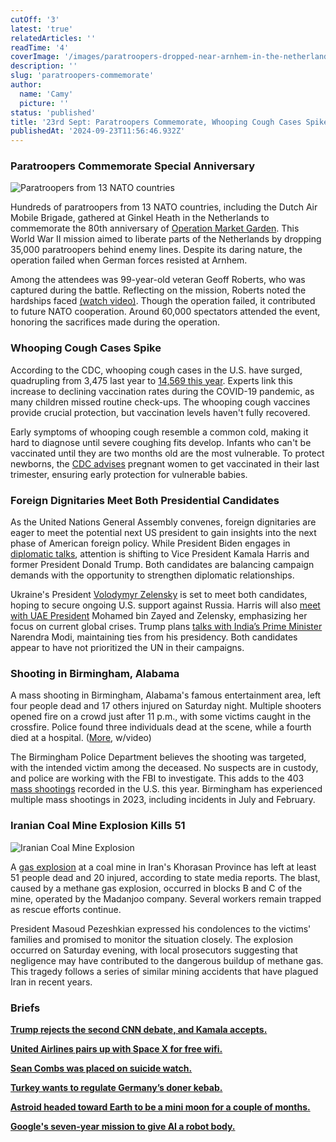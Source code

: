 ```yaml
---
cutOff: '3'
latest: 'true'
relatedArticles: ''
readTime: '4'
coverImage: '/images/paratroopers-dropped-near-arnhem-in-the-netherlands--commemorating-80-years-since-one-of-the-most-renowned-world-war-i-operations.-AyNz.webp'
description: ''
slug: 'paratroopers-commemorate'
author:
  name: 'Camy'
  picture: ''
status: 'published'
title: '23rd Sept: Paratroopers Commemorate, Whooping Cough Cases Spikes'
publishedAt: '2024-09-23T11:56:46.932Z'
---
```


### Paratroopers Commemorate Special Anniversary

![Paratroopers from 13 NATO countries](/images/paratroopers-dropped-near-arnhem-in-the-netherlands--commemorating-80-years-since-one-of-the-most-renowned-world-war-i-operations.-A5OT.webp)

Hundreds of paratroopers from 13 NATO countries, including the Dutch Air Mobile Brigade, gathered at Ginkel Heath in the Netherlands to commemorate the 80th anniversary of [Operation Market Garden](https://www.iwm.org.uk/history/the-story-of-operation-market-garden-in-photos). This World War II mission aimed to liberate parts of the Netherlands by dropping 35,000 paratroopers behind enemy lines. Despite its daring nature, the operation failed when German forces resisted at Arnhem.

Among the attendees was 99-year-old veteran Geoff Roberts, who was captured during the battle. Reflecting on the mission, Roberts noted the hardships faced [(watch video)](https://www.bbc.com/news/videos/cqlvd41pnk7o). Though the operation failed, it contributed to future NATO cooperation. Around 60,000 spectators attended the event, honoring the sacrifices made during the operation.

### Whooping Cough Cases Spike

According to the CDC, whooping cough cases in the U.S. have surged, quadrupling from 3,475 last year to [14,569 this year](https://wonder.cdc.gov/nndss/static/2024/37/2024-37-table990.html). Experts link this increase to declining vaccination rates during the COVID-19 pandemic, as many children missed routine check-ups. The whooping cough vaccines provide crucial protection, but vaccination levels haven't fully recovered.

Early symptoms of whooping cough resemble a common cold, making it hard to diagnose until severe coughing fits develop. Infants who can't be vaccinated until they are two months old are the most vulnerable. To protect newborns, the [CDC advises](https://www.cdc.gov/pertussis/vaccines/tdap-vaccination-for-pregnant-people.html) pregnant women to get vaccinated in their last trimester, ensuring early protection for vulnerable babies.

### Foreign Dignitaries Meet Both Presidential Candidates

As the United Nations General Assembly convenes, foreign dignitaries are eager to meet the potential next US president to gain insights into the next phase of American foreign policy. While President Biden engages in [diplomatic talks](https://edition.cnn.com/2024/09/20/politics/quad-summit-joe-biden/index.html), attention is shifting to Vice President Kamala Harris and former President Donald Trump. Both candidates are balancing campaign demands with the opportunity to strengthen diplomatic relationships.

Ukraine's President [Volodymyr Zelensky](https://www.bbc.com/news/articles/c5y30244467o) is set to meet both candidates, hoping to secure ongoing U.S. support against Russia. Harris will also [meet with UAE President](https://www.upi.com/Top_News/US/2024/09/19/Biden-Harris-meet-UAE-President-Sheikh-Mohammed-bin-Zayed/1441726773668/) Mohamed bin Zayed and Zelensky, emphasizing her focus on current global crises. Trump plans [talks with India’s Prime Minister](https://time.com/7022195/india-modi-visit-trump/) Narendra Modi, maintaining ties from his presidency. Both candidates appear to have not prioritized the UN in their campaigns.

### Shooting in Birmingham, Alabama

A mass shooting in Birmingham, Alabama's famous entertainment area, left four people dead and 17 others injured on Saturday night. Multiple shooters opened fire on a crowd just after 11 p.m., with some victims caught in the crossfire. Police found three individuals dead at the scene, while a fourth died at a hospital. ([More](https://www.cbsnews.com/news/shooting-birmingham-alabama-police/), w/video)

The Birmingham Police Department believes the shooting was targeted, with the intended victim among the deceased. No suspects are in custody, and police are working with the FBI to investigate. This adds to the 403 [mass shootings](https://www.gunviolencearchive.org/) recorded in the U.S. this year. Birmingham has experienced multiple mass shootings in 2023, including incidents in July and February.

### Iranian Coal Mine Explosion Kills 51

![Iranian Coal Mine Explosion](/images/iranian-coal-mine-explosion-k2ND.webp)

A [gas explosion](https://www.bbc.com/news/articles/cm24jn02j0qo) at a coal mine in Iran's Khorasan Province has left at least 51 people dead and 20 injured, according to state media reports. The blast, caused by a methane gas explosion, occurred in blocks B and C of the mine, operated by the Madanjoo company. Several workers remain trapped as rescue efforts continue.

President Masoud Pezeshkian expressed his condolences to the victims' families and promised to monitor the situation closely. The explosion occurred on Saturday evening, with local prosecutors suggesting that negligence may have contributed to the dangerous buildup of methane gas. This tragedy follows a series of similar mining accidents that have plagued Iran in recent years.

### Briefs

[**Trump rejects the second CNN debate, and Kamala accepts.**](https://www.theguardian.com/us-news/2024/sep/21/kamala-harris-second-debate-cnn)

[**United Airlines pairs up with Space X for free wifi.**](https://techcrunch.com/2024/09/17/why-united-chose-spacexs-starlink-to-power-its-free-wifi/)

[**Sean Combs was placed on suicide watch.**](https://people.com/sean-diddy-combs-placed-on-suicide-watch-while-awaiting-trial-mental-state-unclear-source-8715686)

[**Turkey wants to regulate Germany’s doner kebab.**](https://www.npr.org/2024/09/20/g-s1-23808/turkey-wants-to-regulate-germanys-doner-kebab)

[**Astroid headed toward Earth to be a mini moon for a couple of months.**](https://www.npr.org/2024/09/21/nx-s1-5121914/mini-moon-earth-asteroid)

[**Google's seven-year mission to give AI a robot body.**](https://www.wired.com/story/inside-google-mission-to-give-ai-robot-body/)